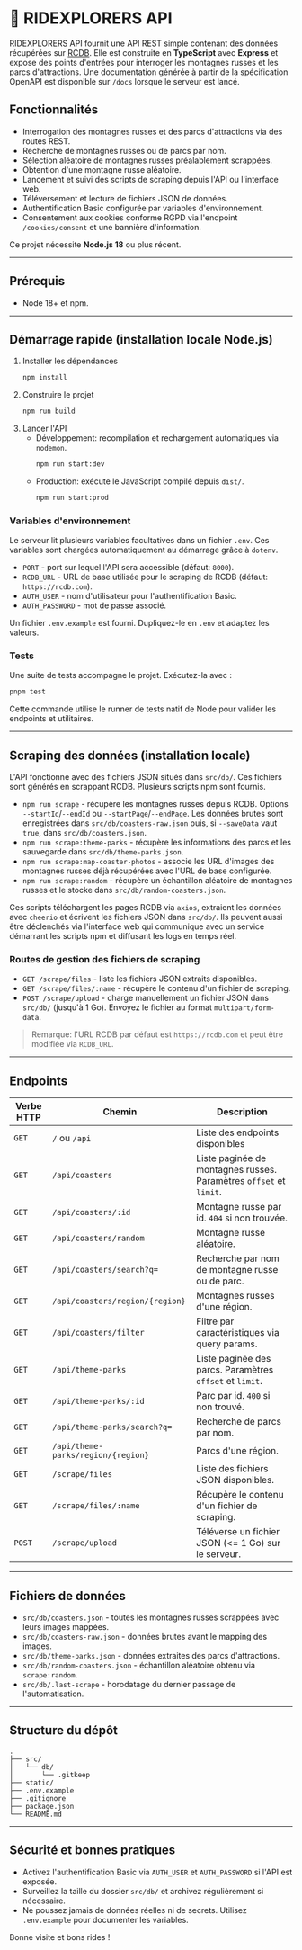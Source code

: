 # 🎢 RIDEXPLORERS API

RIDEXPLORERS API fournit une API REST simple contenant des données récupérées sur [RCDB](https://rcdb.com). Elle est construite en **TypeScript** avec **Express** et expose des points d'entrées pour interroger les montagnes russes et les parcs d'attractions. Une documentation générée à partir de la spécification OpenAPI est disponible sur `/docs` lorsque le serveur est lancé.

## Fonctionnalités

- Interrogation des montagnes russes et des parcs d'attractions via des routes REST.
- Recherche de montagnes russes ou de parcs par nom.
- Sélection aléatoire de montagnes russes préalablement scrappées.
- Obtention d'une montagne russe aléatoire.
- Lancement et suivi des scripts de scraping depuis l'API ou l'interface web.
- Téléversement et lecture de fichiers JSON de données.
- Authentification Basic configurée par variables d'environnement.
- Consentement aux cookies conforme RGPD via l'endpoint `/cookies/consent` et une bannière d'information.

Ce projet nécessite **Node.js 18** ou plus récent.

---

## Prérequis

- Node 18+ et npm.

---

## Démarrage rapide (installation locale Node.js)

1. Installer les dépendances
   ```bash
   npm install
   ```
2. Construire le projet
   ```bash
   npm run build
   ```
3. Lancer l'API
   - Développement: recompilation et rechargement automatiques via `nodemon`.
     ```bash
     npm run start:dev
     ```
   - Production: exécute le JavaScript compilé depuis `dist/`.
     ```bash
     npm run start:prod
     ```

### Variables d'environnement

Le serveur lit plusieurs variables facultatives dans un fichier `.env`. Ces variables sont chargées automatiquement au démarrage grâce à `dotenv`.

- `PORT` - port sur lequel l'API sera accessible (défaut: `8000`).
- `RCDB_URL` - URL de base utilisée pour le scraping de RCDB (défaut: `https://rcdb.com`).
- `AUTH_USER` - nom d'utilisateur pour l'authentification Basic.
- `AUTH_PASSWORD` - mot de passe associé.

Un fichier `.env.example` est fourni. Dupliquez-le en `.env` et adaptez les valeurs.

### Tests

Une suite de tests accompagne le projet. Exécutez-la avec :

```bash
pnpm test
```

Cette commande utilise le runner de tests natif de Node pour valider les endpoints et utilitaires.

---

## Scraping des données (installation locale)

L'API fonctionne avec des fichiers JSON situés dans `src/db/`. Ces fichiers sont générés en scrappant RCDB. Plusieurs scripts npm sont fournis.

- `npm run scrape` - récupère les montagnes russes depuis RCDB. Options `--startId`/`--endId` ou `--startPage`/`--endPage`. Les données brutes sont enregistrées dans `src/db/coasters-raw.json` puis, si `--saveData` vaut `true`, dans `src/db/coasters.json`.
- `npm run scrape:theme-parks` - récupère les informations des parcs et les sauvegarde dans `src/db/theme-parks.json`.
- `npm run scrape:map-coaster-photos` - associe les URL d'images des montagnes russes déjà récupérées avec l'URL de base configurée.
- `npm run scrape:random` - récupère un échantillon aléatoire de montagnes russes et le stocke dans `src/db/random-coasters.json`.

Ces scripts téléchargent les pages RCDB via `axios`, extraient les données avec `cheerio` et écrivent les fichiers JSON dans `src/db/`. Ils peuvent aussi être déclenchés via l'interface web qui communique avec un service démarrant les scripts npm et diffusant les logs en temps réel.

### Routes de gestion des fichiers de scraping

- `GET /scrape/files` - liste les fichiers JSON extraits disponibles.
- `GET /scrape/files/:name` - récupère le contenu d'un fichier de scraping.
- `POST /scrape/upload` - charge manuellement un fichier JSON dans `src/db/` (jusqu'à 1 Go). Envoyez le fichier au format `multipart/form-data`.

> Remarque: l'URL RCDB par défaut est `https://rcdb.com` et peut être modifiée via `RCDB_URL`.

---

## Endpoints

| Verbe HTTP | Chemin                          | Description |
| --------- | ------------------------------- | ----------- |
| `GET`     | `/` ou `/api`                   | Liste des endpoints disponibles |
| `GET`     | `/api/coasters`                 | Liste paginée de montagnes russes. Paramètres `offset` et `limit`. |
| `GET`     | `/api/coasters/:id`             | Montagne russe par id. `404` si non trouvée. |
| `GET`     | `/api/coasters/random`          | Montagne russe aléatoire. |
| `GET`     | `/api/coasters/search?q=`       | Recherche par nom de montagne russe ou de parc. |
| `GET`     | `/api/coasters/region/{region}` | Montagnes russes d'une région. |
| `GET`     | `/api/coasters/filter`          | Filtre par caractéristiques via query params. |
| `GET`     | `/api/theme-parks`              | Liste paginée des parcs. Paramètres `offset` et `limit`. |
| `GET`     | `/api/theme-parks/:id`          | Parc par id. `400` si non trouvé. |
| `GET`     | `/api/theme-parks/search?q=`    | Recherche de parcs par nom. |
| `GET`     | `/api/theme-parks/region/{region}` | Parcs d'une région. |
| `GET`     | `/scrape/files`                 | Liste des fichiers JSON disponibles. |
| `GET`     | `/scrape/files/:name`           | Récupère le contenu d'un fichier de scraping. |
| `POST`    | `/scrape/upload`                | Téléverse un fichier JSON (<= 1 Go) sur le serveur. |

---

## Fichiers de données

- `src/db/coasters.json` - toutes les montagnes russes scrappées avec leurs images mappées.
- `src/db/coasters-raw.json` - données brutes avant le mapping des images.
- `src/db/theme-parks.json` - données extraites des parcs d'attractions.
- `src/db/random-coasters.json` - échantillon aléatoire obtenu via `scrape:random`.
- `src/db/.last-scrape` - horodatage du dernier passage de l'automatisation.

---

## Structure du dépôt

```text
.
├── src/
│   └── db/
│       └── .gitkeep
├── static/
├── .env.example
├── .gitignore
├── package.json
└── README.md
```

---

## Sécurité et bonnes pratiques

- Activez l'authentification Basic via `AUTH_USER` et `AUTH_PASSWORD` si l'API est exposée.
- Surveillez la taille du dossier `src/db/` et archivez régulièrement si nécessaire.
- Ne poussez jamais de données réelles ni de secrets. Utilisez `.env.example` pour documenter les variables.

Bonne visite et bons rides !

